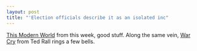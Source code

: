 ```yaml
---
layout: post
title: "'Election officials describe it as an isolated inc"
---
```




<a href="http://www.salon.com/comics/tomo/2002/09/30/tomo/index.html">This Modern World</a> from this week, good stuff. Along the same vein, <a href="http://story.news.yahoo.com/news?tmpl=story2;cid=127;e=5;u=/020927/7/2bxul.html">War Cry</a> from Ted Rall rings a few bells.


